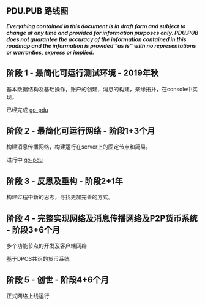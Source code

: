 PDU.PUB 路线图
-----------------------

***Everything contained in this document is in draft form and subject to change at any time and provided for information purposes only. PDU.PUB does not guarantee the accuracy of the information contained in this roadmap and the information is provided “as is” with no representations or warranties, express or implied.***

## 阶段 1 - 最简化可运行测试环境 - 2019年秋

基本数据结构及基础操作，账户的创建，消息的构建，亲缘拓扑，在console中实现。

已经完成 [go-pdu](https://github.com/pdupub/go-pdu)

## 阶段 2 - 最简化可运行网络 - 阶段1+3个月

构建消息传播网络，构建运行在server上的固定节点和简易。

进行中 [go-pdu](https://github.com/pdupub/go-pdu)

## 阶段 3 - 反思及重构 - 阶段2+1年

构建过程中新的思考，寻找更加完善的方式。

## 阶段 4 - 完整实现网络及消息传播网络及P2P货币系统 - 阶段3+6个月

多个功能节点的开发及客户端网络

基于DPOS共识的货币系统
 
## 阶段 5 - 创世 - 阶段4+6个月

正式网络上线运行
